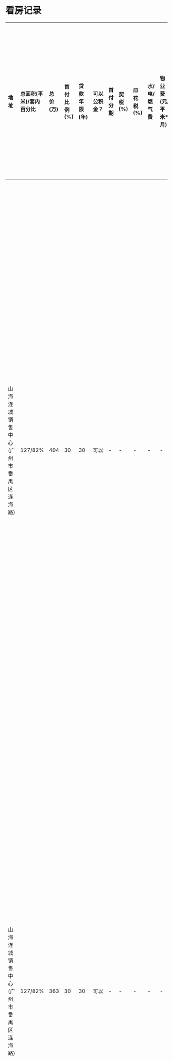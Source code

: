 # 看房记录
|地址|总面积(平米)/套内百分比|总价(万)|首付比例(%)|贷款年限(年)|可以公积金？|首付分期|契税(%)|印花税(%)|水/电/燃气费|物业费(元/平米*月)|维修基金(元/平米)|类型(商业/住宅...)|其他收费|开发商|车位|房产证是否齐全|购房条件是否满足|建造年代|交房日期|满五唯一|楼层(本层/总层数)|朝向|几手房|学区|物业|梯户数|评价(交通，户型，装修，朝向，湿度，室外污染，室内污染, 噪音，特点)|打分(百分制)|
|:--|:--|:--|:--|:--|:--|:--|:--|:--|:--|:--|:--|:--|:--|:--|:--|:--|:--|:--|:--|:--|:--|:--|:--|:--|:--|:--|:--|:--|
|山海连城销售中心(广州市番禺区连海路)|127/82%|404|30|30|可以|-|-|-|-|-|-|住宅|3000中介费|广州利联地产发展有限公司|加1万负2层车位，加3万负1层车位，都有产权可交易|是|正在建|2022.03|-|?/32层|-|1|不确定|广州珠江物业酒店管理有限公司。人脸识别门禁，估计等电梯比较久，且隐私比较差|2梯6户|价格较贵，交通比较偏，开车去到海珠和天河估计要半小时左右。附近正在规划地铁与高速，但估计要3到5年才可以投入使用；朝北，朝南，第7栋；通风采光还算ok；室外属于工业区，广汽工厂和汽车小镇，江对面是东莞的工业区，污染估计不会小。即使是127平的房子除去公摊，大小也才刚刚好。|50|
|山海连城销售中心(广州市番禺区连海路)|127/82%|363|30|30|可以|-|-|-|-|-|-|住宅|3000中介费|广州利联地产发展有限公司|加1万负2层车位，加3万负1层车位，都有产权可交易|是|正在建|2022.03|-|?/32层|-|1|不确定|广州珠江物业酒店管理有限公司。人脸识别门禁，估计等电梯比较久，且隐私比较差|2梯6户|价格算合理，交通比较偏，开车去到海珠和天河估计要半小时左右。附近正在规划地铁与高速，但估计要3到5年才可以投入使用；朝北，朝南，第7栋；通风采光还算ok；室外属于工业区，广汽工厂和汽车小镇，江对面是东莞的工业区，污染估计不会小。即使是127平的房子除去公摊，大小也才刚刚好。|60|
|山海连城销售中心(广州市番禺区连海路)|97/82%|304|30|30|可以|-|-|-|-|-|-|住宅|3000中介费|广州利联地产发展有限公司|加1万负2层车位，加3万负1层车位，都有产权可交易|是|正在建|2022.03|-|?/32层|-|1|不确定|广州珠江物业酒店管理有限公司。人脸识别门禁，估计等电梯比较久，且隐私比较差|2梯6户|价格算合理，出去公摊后面积太小了，交通比较偏，开车去到海珠和天河估计要半小时左右。附近正在规划地铁与高速，但估计要3到5年才可以投入使用；朝北，朝南，第7栋；通风采光还算ok；室外属于工业区，广汽工厂和汽车小镇，江对面是东莞的工业区，污染估计不会小。即使是127平的房子除去公摊，大小也才刚刚好。|50|
|广州市番禺区联邦工业城东北50米禺山西路南|97/82%|328|30|30|可以|-|1.5|-|-|105|-|住宅|按揭:3000|大华集团|比例1:1.2,自费购买|是|是|正在建|2022.06|-|21/?|?|1|自带小学，中学|大华物业|2梯5户|到番禺市桥站10来分钟，有一条8车道；户型设计非常棒，还送一个额外的阳台可以改造成房间，这样实际面积大于97，估计有105平左右;装修非常符合口味；位于大夫山旁边，污染不大；旁边是一条八车道，灰尘和噪音估计不会小|80|
|广州市番禺区联邦工业城东北50米禺山西路南|99/82%|332|30|30|可以|-|1.5|-|-|105|-|住宅|按揭:3000|大华集团|比例1:1.2,自费购买|是|是|正在建|2022.06|-|21/?|?|1|自带小学，中学|大华物业|2梯5户|到番禺市桥站10来分钟，有一条8车道；户型设计非常棒，还送一个额外的阳台可以改造成房间，这样实际面积大于97，估计有105平左右;装修非常符合口味；位于大夫山旁边，污染不大；旁边是一条八车道，灰尘和噪音估计不会小|70|
|广州市番禺区景观大道7号|90/82%|277|30|30|可以|-|1|-|-|-|105|住宅|工本费:3500|广州市龙光骏利房地产有限公司|-|是|是|正在建|-|-|?/?|?|1|-|?|2梯6户|位于番禺市桥，双向8车道，到市桥地铁站10多分钟；因为是潮汕老板，所以户型是古朴风格，在里面感受到空间要比其他开发商的房子要大；装修极简，电器基本不送；大夫山脚下，基本没什么噪音；旁边是公安局和水利局，环境不错|70|
|广州市番禺区景观大道7号|99/82%|332|30|30|可以|-|1|-|-|-|105|住宅|工本费:3500|广州市龙光骏利房地产有限公司|-|是|是|正在建|-|-|?/?|?|1|-|?|2梯6户|位于番禺市桥，双向8车道，到市桥地铁站10多分钟；因为是潮汕老板，所以户型是古朴风格，在里面感受到空间要比其他开发商的房子要大；装修极简，电器基本不送；大夫山脚下，基本没什么噪音；旁边是公安局和水利局，环境不错|65|
